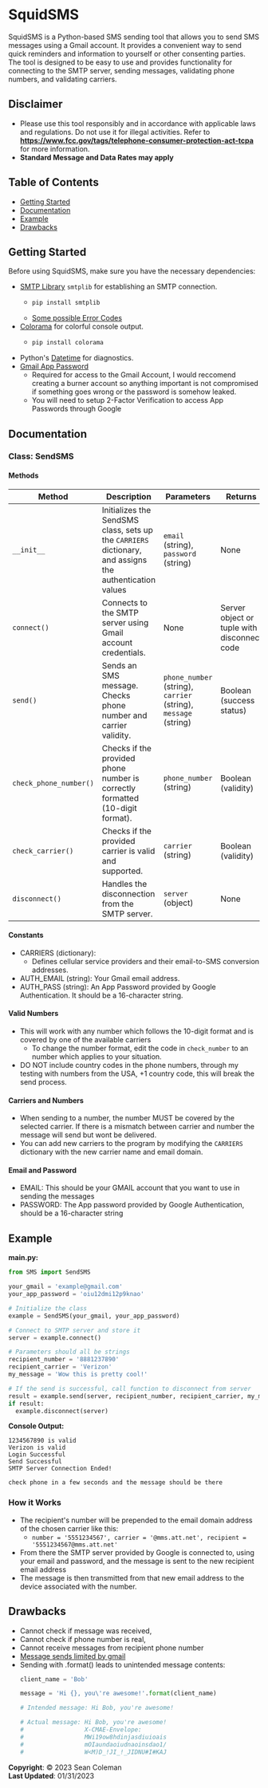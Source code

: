 # SquidSMS
SquidSMS is a Python-based SMS sending tool that allows you to send SMS messages using a Gmail account. It provides a convenient way to send quick reminders and information to yourself or other consenting parties. The tool is designed to be easy to use and provides functionality for connecting to the SMTP server, sending messages, validating phone numbers, and validating carriers.

## Disclaimer
- Please use this tool responsibly and in accordance with applicable laws and regulations. Do not use it for illegal activities.
Refer to **https://www.fcc.gov/tags/telephone-consumer-protection-act-tcpa** for more information.
- **Standard Message and Data Rates may apply**

## Table of Contents
- [Getting Started](#getting-started)
- [Documentation](#documentation)
- [Example](#example)
- [Drawbacks](#drawbacks)

## Getting Started
Before using SquidSMS, make sure you have the necessary dependencies:
- [SMTP Library](https://docs.python.org/3/library/smtplib.html) `smtplib` for establishing an SMTP connection.
  - ```bash
    pip install smtplib
  - [Some possible Error Codes](https://www.arclab.com/en/kb/email/smtp-response-codes-error-messages.html#:~:text=SMTP%20Error%20221&text=Error%20221%20is%20an%20authentication,and%20user%2Fpassword%20is%20correct.)
- [Colorama](https://pypi.org/project/colorama/) for colorful console output.
  - ```bash
    pip install colorama
- Python's [Datetime](https://docs.python.org/3/library/datetime.html) for diagnostics.
- [Gmail App Password](https://support.google.com/accounts/answer/185833?hl=en)
  - Required for access to the Gmail Account, I would reccomend creating a burner account so anything important is not compromised if something goes wrong or the password is somehow leaked.
  - You will need to setup 2-Factor Verification to access App Passwords through Google

## Documentation
### Class: SendSMS
#### Methods
| Method                | Description                                                                             | Parameters                                     | Returns |
|-----------------------|-----------------------------------------------------------------------------------------|-------------------------------------------------|---------|
| `__init__`           | Initializes the SendSMS class, sets up the `CARRIERS` dictionary, and assigns the authentication values                            | `email` (string), `password` (string)                                            | None    |
| `connect()`           | Connects to the SMTP server using Gmail account credentials.                            | None                                            | Server object or tuple with disconnect code    |
| `send()`              | Sends an SMS message. Checks phone number and carrier validity.                         | `phone_number` (string), `carrier` (string), `message` (string) | Boolean (success status)                        |
| `check_phone_number()`| Checks if the provided phone number is correctly formatted (10-digit format).            | `phone_number` (string)                        | Boolean (validity)                              |
| `check_carrier()`     | Checks if the provided carrier is valid and supported.                                  | `carrier` (string)                             | Boolean (validity)                              |
| `disconnect()`        | Handles the disconnection from the SMTP server.                                        | `server` (object)                              | None    |
#### Constants
- CARRIERS (dictionary):
  - Defines cellular service providers and their email-to-SMS conversion addresses.
- AUTH_EMAIL (string): Your Gmail email address.
- AUTH_PASS (string): An App Password provided by Google Authentication. It should be a 16-character string.
#### Valid Numbers
- This will work with any number which follows the 10-digit format and is covered by one of the available carriers
  - To change the number format, edit the code in `check_number` to an number which applies to your situation.
- DO NOT include country codes in the phone numbers, through my testing with numbers from the USA, +1 country code, this will break the send process.
#### Carriers and Numbers
- When sending to a number, the number MUST be covered by the selected carrier. If there is a mismatch between carrier and number the message will send but wont be delivered.
- You can add new carriers to the program by modifying the `CARRIERS` dictionary with the new carrier name and email domain.
#### Email and Password
- EMAIL: This should be your GMAIL account that you want to use in sending the messages
- PASSWORD: The App password provided by Google Authentication, should be a 16-character string

## Example
**main.py:**
  ```python
  from SMS import SendSMS

  your_gmail = 'example@gmail.com'
  your_app_password = 'oiu12dmi12p9knao'

  # Initialize the class
  example = SendSMS(your_gmail, your_app_password)

  # Connect to SMTP server and store it
  server = example.connect()

  # Parameters should all be strings
  recipient_number = '8881237890'
  recipient_carrier = 'Verizon'
  my_message = 'Wow this is pretty cool!'

  # If the send is successful, call function to disconnect from server
  result = example.send(server, recipient_number, recipient_carrier, my_message)
  if result:
    example.disconnect(server)
  ```
**Console Output:**
```
1234567890 is valid
Verizon is valid
Login Successful
Send Successful
SMTP Server Connection Ended!

check phone in a few seconds and the message should be there
```
### How it Works
- The recipient's number will be prepended to the email domain address of the chosen carrier like this:
  - `number = '5551234567', carrier = '@mms.att.net', recipient = '5551234567@mms.att.net'`
- From there the SMTP server provided by Google is connected to, using your email and password, and the message is sent to the new recipient email address
- The message is then transmitted from that new email address to the device associated with the number.

## Drawbacks
- Cannot check if message was received,
- Cannot check if phone number is real,
- Cannot receive messages from recipient phone number
- [Message sends limited by gmail](https://support.google.com/a/answer/2956491#sendinglimitsforrelay&zippy=%2Creview-sending-limits-for-the-smtp-relay-service)
- Sending with .format() leads to unintended message contents:
  ```python
  client_name = 'Bob'
  
  message = 'Hi {}, you\'re awesome!'.format(client_name)
  
  # Intended message: Hi Bob, you're awesome!
  
  # Actual message: Hi Bob, you're awesome!
  #                 X-CMAE-Envelope:
  #                 MWi19ow8hdinjasdiuioais
  #                 mOIaundaoiudnaoinsdao1/
  #                 W<M)D_!JI_!_JIDNU#I#KAJ
  
  ```

**Copyright**: © 2023 Sean Coleman <br> **Last Updated**: 01/31/2023
